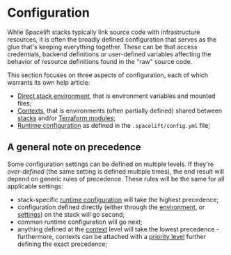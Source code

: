 # Configuration

While Spacelift stacks typically link source code with infrastructure resources, it is often the broadly defined configuration that serves as the glue that's keeping everything together. These can be that access credentials, backend definitions or user-defined variables affecting the behavior of resource definitions found in the "raw" source code.

This section focuses on three aspects of configuration, each of which warrants its own help article:

* [Direct stack environment](environment.md), that is environment variables and mounted files;
* [Contexts](context.md), that is environments (often partially defined) shared between [stacks](../stack/) and/or [Terraform modules](../../vendors/terraform/module-registry.md);
* [Runtime configuration](runtime-configuration/) as defined in the `.spacelift/config.yml` file;

## A general note on precedence

Some configuration settings can be defined on multiple levels. If they're _over-defined_ (the same setting is defined multiple times), the end result will depend on generic rules of precedence. These rules will be the same for all applicable settings:

* stack-specific [runtime configuration](runtime-configuration/) will take the highest precedence;
* configuration defined directly (either through the [environment](environment.md), or [settings](../stack/stack-settings.md)) on the stack will go second;
* common runtime configuration will go next;
* anything defined at the [context](context.md) level will take the lowest precedence - furthermore, contexts can be attached with a [priority level](context.md#a-note-on-priority) further defining the exact precedence;
